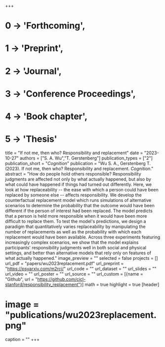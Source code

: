 +++
# 0 -> 'Forthcoming',
# 1 -> 'Preprint',
# 2 -> 'Journal',
# 3 -> 'Conference Proceedings',
# 4 -> 'Book chapter',
# 5 -> 'Thesis'

title = "If not me, then who? Responsibility and replacement"
date = "2023-10-27"
authors = ["S. A. Wu","T. Gerstenberg"]
publication_types = ["2"]
publication_short = "_Cognition_"
publication = "Wu S. A., Gerstenberg T. (2023). If not me, then who? Responsibility and replacement. _Cognition_."
abstract = "How do people hold others responsible? Responsibility judgments are affected not only by what actually happened, but also by what could have happened if things had turned out differently. Here, we look at how replaceability -- the ease with which a person could have been replaced by someone else -- affects responsibility. We develop the counterfactual replacement model which runs simulations of alternative scenarios to determine the probability that the outcome would have been different if the person of interest had been replaced. The model predicts that a person is held more responsible when it would have been more difficult to replace them. To test the model's predictions, we design a paradigm that quantitatively varies replaceability by manipulating the number of replacements as well as the probability with which each replacement would have been available. Across three experiments featuring increasingly complex scenarios, we show that the model explains participants' responsibility judgments well in both social and physical settings, and better than alternative models that rely only on features of what actually happened."
image_preview = ""
selected = false
projects = []
url_pdf = "papers/wu2023replacement.pdf"
url_preprint = "https://psyarxiv.com/m2rcj/"
url_code = ""
url_dataset = ""
url_slides = ""
url_video = ""
url_poster = ""
url_source = ""
url_custom = [{name = "Github", url = "https://github.com/cicl-stanford/responsibility_replacement"}]
math = true
highlight = true
[header]
# image = "publications/wu2023replacement.png"
caption = ""
+++